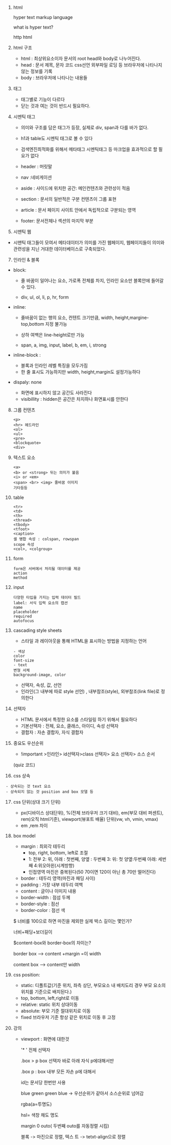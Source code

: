 1. html

   hyper text markup language

   what is hyper text?

   http html



2. html 구조

   - html : 최상위요소이자 문서의 root head와 body로 나누어진다.
   - head :  문서 제목,  문자 코드 css선언 외부파일 로딩 등 브라우저에 나타나지 않는 정보를 기록
   - body :  브라우저에 나타나는 내용들

   

3. 태그

   - 태그별로 기능이 다르다
   - 닫는 것과 여는 것이 반드시 필요하다.

   

5. 시멘틱 태그

   - 의미와 구조를 담은 태그가 등장, 실제로 div, span과 다를 바가 없다.
   - h1과 table도 시멘틱 태그로 볼 수 있다
   - 검색엔진최적화를 위해서 메타태그 시멘틱태그 등 마크업을 효과적으로 할 필요가 없다

   - header :  머릿말

   - nav :네비게이션

   - aside : 사이드에 위치한 공간: 메인컨텐츠와 관련성이 적음

   - section : 문서의 일반적은 구분 컨텐츠이 그룹 표현

   - article : 문서 페이지 사이트 안에서 독립적으로 구분되는 영역

   - footer: 문서전체나 섹션의 마지막 부분

6.  시맨틱 웹

   - 시맨틱 태그들이 모여서 메타데이터가 의미를 가진 웹페이지, 웹페이지들이 의미와 관련성을 지닌 거대한 데이터베이스로 구축되었다.

7.  인라인 & 블록

   - block: 

     - 줄 바꿈이 일어나는 요소, 가로폭 전체를 차지, 인라인 요소만 블록안에 들어갈 수 있다.

     - div, ul, ol, li, p, hr, form

   - inline:

     - 줄바꿈이 없는 행의 요소, 컨텐트 크기만큼, width, height,margine-top,bottom 지정 불가능

     - 상하 여백은 line-height로만 가능
     - span, a, img, input, label, b, em, i, strong

   - inline-block :

     - 블록과 인라인 레벨 특징을 모두가짐
     - 한 줄 표시도 가능하지만 width, height,margin도 설정가능하다

   - dispaly: none

     - 화면에 표시하지 않고 공간도 사라진다
     - visibillity : hidden은 공간은 차지하나 화면표시를 안한다

8. 그룹 컨텐츠

   ```
   <p> 
   <hr> 헤드라인
   <ol>
   <ul>
   <pre>
   <blockquote>
   <div>
   ```

9. 텍스트 요소

   ```
   <a> 
   <b> or <strong> 뒤는 의미가 불음
   <i> or <em>
   <span> <br> <img> 줄바꿈 이미지
   기타등등
   ```

10. table

    ```
    <tr>
    <td>
    <th>
    <thread>
    <tbody>
    <tfoot>
    <caption>
    셀 병합 속성 : colspan, rowspan
    scope 속성
    <col>, <colgroup>
    ```

11. form

    ```
    form은 서버에서 처리될 데이터를 제공
    action 
    method
    ```

12. input

    ```
    다양한 타입을 가지는 입력 데이터 필드
    label: 서식 입력 요소의 캡션
    name
    placeholder
    required
    autofocus
    ```

13. cascading style sheets

    - 스타일 과 레이아웃을 통해 HTML을 표시하는 방법을 지정하는 언어

    ```
    - 색상
    color
    font-size
    - text
    변형 서체
    background-image, color
    ```

    - 선택자, 속성, 값, 선언
    - 인라인(그 내부에 따로 style 선언) , 내부참조(style), 외부참조(link file)로 정의한다

13. 선택자

    - HTML 문서에서 특정한 요소를 스타일링 하기 위해서 필요하다
    - 기본선택자 : 전체, 요소, 클래스, 아이디, 속성 선택자
    - 결합자 : 자손 결합자, 자식 결합자 

      

15. 중요도 우선순위

    - !important >인라인> id선택자>class 선택자> 요소 선택자> 소스 순서

    (quiz 코드)

16.  css 상속

    - 상속되는 것 text 요소
    - 상속되지 않는 것 position and box 모델 등

17. css 단위(상대 크기 단위)

    - px(디바이스 상대단위), %(전체 브라우저 크기 대비), em(부모 대비 퍼센트), rem)오직 html기준), viewport(뷰포트 배율) 단위(vw, vh, vmin, vmax)
    - em ,rem 차이

17. box model

    - margin : 최외각 테두리
      - top, right, bottom, left로 조절
      - 1: 전부 2: 위, 아래 : 첫번째, 양옆 : 두번째 3: 위: 첫 양옆:두번째 아래: 세번째 4:위오아왼(시계방향)
      - 인접영역 마진은 중복된다(50 70이면 120이 아닌 총 70만 떨어진다)
    - border : 테두리 영역(마진과 패딩 사이)
    - padding : 가장 내부 테두리 여백
    - content : 글이나 이미지 내용
    - border-width : 점섬 두께
    - border-style : 점선
    - border-color : 점선 색

    $ 너비를 100으로 하면 마진을 제외한 실제 박스 길이는 몇인가?

    너비+패딩+보더길이

    $content-box와 border-box의 차이는?

    border box --> content +margin =이 width

    content box --> content만 width

18. css position:
    - static: 디폴트값(기준 위치, 좌측 상단, 부모요소 내 배치도리 경우 부모 요소의 위치를 기준으로 배치된다.)
    - top, bottom, left,right로 이동
    - relative: static 위치 상대이동
    - absolute: 부모 기준 절대위치로 이동
    - fixed 브라우저 기준 항상 같은 위치로 이동 후 고정

19. 강의

    - viewport : 화면에 대한것

      '* ' 전체 선택자

      .box > p box 선택자 바로 아래 자식 p에대해서만

      .box p : box 내부 모든 자손 p에 대해서

      id는 문서당 한번만 사용

      blue green green blue -> 우선순위가 같아서 소스순위로 넘어감

      rgba(a=투명도)

       hsl= 색창 채도 명도

      margin 0 outo( 두번째 outo를 자동정렬 시킴)

      블록 -> 마진으로 정렬, 텍스 트 -> tetxt-align으로 정렬